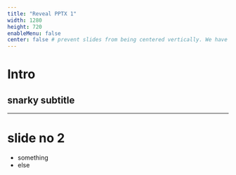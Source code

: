 ```yaml
---
title: "Reveal PPTX 1"
width: 1280
height: 720
enableMenu: false
center: false # prevent slides from being centered vertically. We have own css that positions stuff in absolute values
---
```


<!-- .slide: data-layout="celestial/001_Master1-Layout1-title-Title-Slide" -->

# Intro

## snarky subtitle

---

<!-- .slide: data-layout="celestial/008_Master1-Layout8-objTx-Content-with-Caption" -->

# slide no 2

* something
* else